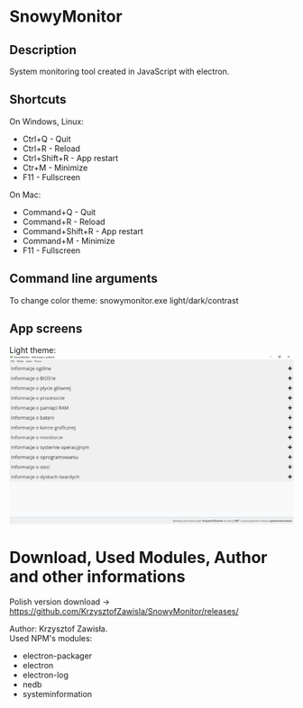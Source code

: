 # SnowyMonitor

## Description
System monitoring tool created in JavaScript with electron.

## Shortcuts
On Windows, Linux:
  - Ctrl+Q - Quit
  - Ctrl+R - Reload
  - Ctrl+Shift+R - App restart
  - Ctr+M - Minimize
  - F11 - Fullscreen
  
On Mac:
  - Command+Q - Quit
  - Command+R - Reload
  - Command+Shift+R - App restart
  - Command+M - Minimize
  - F11 - Fullscreen
  
## Command line arguments
To change color theme: snowymonitor.exe light/dark/contrast

## App screens
Light theme:
  ![Light theme](https://github.com/KrzysztofZawisla/SnowyMonitor/blob/master/img/appLight1.png)
  
# Download, Used Modules, Author and other informations
Polish version download -> https://github.com/KrzysztofZawisla/SnowyMonitor/releases/
  
Author: Krzysztof Zawisła.  
Used NPM's modules:  
  - electron-packager  
  - electron  
  - electron-log  
  - nedb
  - systeminformation
